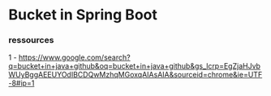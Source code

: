 # Bucket in Spring Boot

### ressources
1 - https://www.google.com/search?q=bucket+in+java+github&oq=bucket+in+java+github&gs_lcrp=EgZjaHJvbWUyBggAEEUYOdIBCDQwMzhqMGoxqAIAsAIA&sourceid=chrome&ie=UTF-8#ip=1